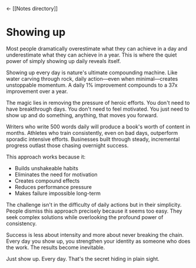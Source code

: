 <- [[Notes directory]]
# Showing up

Most people dramatically overestimate what they can achieve in a day and underestimate what they can achieve in a year. This is where the quiet power of simply showing up daily reveals itself.

Showing up every day is nature's ultimate compounding machine. Like water carving through rock, daily action—even when minimal—creates unstoppable momentum. A daily 1% improvement compounds to a 37x improvement over a year.

The magic lies in removing the pressure of heroic efforts. You don't need to have breakthrough days. You don't need to feel motivated. You just need to show up and do something, anything, that moves you forward.

Writers who write 500 words daily will produce a book's worth of content in months. Athletes who train consistently, even on bad days, outperform sporadic intensive efforts. Businesses built through steady, incremental progress outlast those chasing overnight success.

This approach works because it:
- Builds unshakeable habits
- Eliminates the need for motivation
- Creates compound effects
- Reduces performance pressure
- Makes failure impossible long-term

The challenge isn't in the difficulty of daily actions but in their simplicity. People dismiss this approach precisely because it seems too easy. They seek complex solutions while overlooking the profound power of consistency.

Success is less about intensity and more about never breaking the chain. Every day you show up, you strengthen your identity as someone who does the work. The results become inevitable.

Just show up. Every day. That's the secret hiding in plain sight.